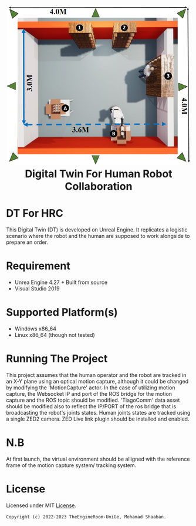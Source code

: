 <h1 align="center">
  <br>
  <a href="https://github.com/TheEngineRoom-UniGe">
    <img src="Resources/Env.png" alt="Enironment" width="500">
  </a>
  <br>
  Digital Twin For Human Robot Collaboration
  <br>
</h1>

# DT For HRC

This Digital Twin (DT) is developed on Unreal Engine. It replicates a logistic scenario where the robot and the human are supposed to work alongside to prepare an order.

# Requirement

 - Unrea Engine 4.27 + Built from source
 - Visual Studio 2019

# Supported Platform(s)

- Windows x86_64
- Linux x86_64 (though not tested)
# Running The Project

This project assumes that the human operator and the robot are tracked in an X-Y plane using an optical motion capture, although it could be changed by modifying the 'MotionCapture' actor. In the case of utilizing motion capture, the Websocket IP and port of the ROS bridge for the motion capture and the ROS topic should be modified.
'TiagoComm' data asset should be modified also to reflect the IP/PORT of the ros bridge that is broadcasting the robot's joints states.
Human joints states are tracked using a single ZED2 camera. ZED Live link plugin should be installed and enabled.

# N.B 

At first launch, the virtual environment should be alligned with the reference frame of the motion capture system/ tracking system.

# License

Licensed under MIT [License](LICENSE.txt).

```
Copyright (c) 2022-2023 TheEngineRoom-UniGe, Mohamad Shaaban.
```


